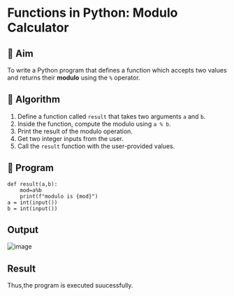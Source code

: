 # Functions in Python: Modulo Calculator

## 🎯 Aim
To write a Python program that defines a function which accepts two values and returns their **modulo** using the `%` operator.

## 🧠 Algorithm
1. Define a function called `result` that takes two arguments `a` and `b`.
2. Inside the function, compute the modulo using `a % b`.
3. Print the result of the modulo operation.
4. Get two integer inputs from the user.
5. Call the `result` function with the user-provided values.

## 🧾 Program

```
def result(a,b): 
    mod=a%b 
    print(f"modulo is {mod}") 
a = int(input()) 
b = int(input())
```

## Output
![image](https://github.com/user-attachments/assets/515ff461-5770-4b73-bf62-2c93989cbefc)

## Result
Thus,the program is executed suucessfully.
